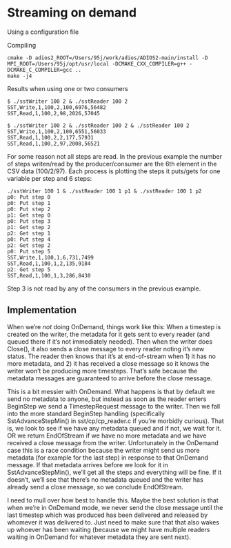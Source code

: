 # Streaming on demand

Using a configuration file 

Compiling

```
cmake -D adios2_ROOT=/Users/95j/work/adios/ADIOS2-main/install -D MPI_ROOT=/Users/95j/opt/usr/local -DCMAKE_CXX_COMPILER=g++ -DCMAKE_C_COMPILER=gcc ..
make -j4
```

Results when using one or two consumers
```
$ ./sstWriter 100 2 & ./sstReader 100 2
SST,Write,1,100,2,100,6976,56482
SST,Read,1,100,2,98,2026,57045

$ ./sstWriter 100 2 & ./sstReader 100 2 & ./sstReader 100 2
SST,Write,1,100,2,100,6551,56033
SST,Read,1,100,2,2,177,57931
SST,Read,1,100,2,97,2008,56521
```

For some reason not all steps are read. In the previous example the number of steps writen/read by the producer/consumer are the 6th element in the CSV data (100/2/97). Each process is plotting the steps it puts/gets for one variable per step and 6 steps:

```
./sstWriter 100 1 & ./sstReader 100 1 p1 & ./sstReader 100 1 p2
p0: Put step 0
p0: Put step 1
p0: Put step 2
p1: Get step 0
p0: Put step 3
p1: Get step 2
p2: Get step 1
p0: Put step 4
p2: Get step 2
p0: Put step 5
SST,Write,1,100,1,6,731,7499
SST,Read,1,100,1,2,135,9184
p2: Get step 5
SST,Read,1,100,1,3,286,8430
```
Step 3 is not read by any of the consumers in the previous example.


## Implementation

When we’re *not* doing OnDemand, things work like this:   When a timestep is created on the writer, the metadata for it gets sent to every reader (and queued there if it’s not immediately needed).  Then when the writer does Close(), it also sends a close message to every reader noting it’s new status.  The reader then knows that it’s at end-of-stream when 1) it has no more metadata, and 2) it has received a close message so it knows the writer won’t be producing more timesteps.  That’s safe because the metadata messages are guaranteed to arrive before the close message.
 
This is a bit messier with OnDemand.   What happens is that by default we send no metadata to anyone, but instead as soon as the reader enters BeginStep we send a TimestepRequest message to the writer.  Then we fall into the more standard BeginStep handling (specifically SstAdvanceStepMin() in sst/cp/cp_reader.c if you’re morbidly curious).  That is, we look to see if we have any metadata queued and if not, we wait for it.  OR we return EndOfStream if we have no more metadata and we have received a close message from the writer.  Unfortunately in the OnDemand case this is a race condition because the writer might send us more metadata (for example for the last step) in response to that OnDemand message.  If that metadata arrives before we look for it in SstAdvanceStepMin(), we’ll get all the steps and everything will be fine.  If it doesn’t, we’ll see that there’s no metadata queued and the writer has already send a close message, so we conclude EndOfStream.
 
I need to mull over how best to handle this.  Maybe the best solution is that when we’re in OnDemand mode, we never send the close message until the last timestep which was produced has been delivered and released by whomever it was delivered to.  Just need to make sure that that also wakes up whoever has been waiting (because we might have multiple readers waiting in OnDemand for whatever metadata they are sent next). 
